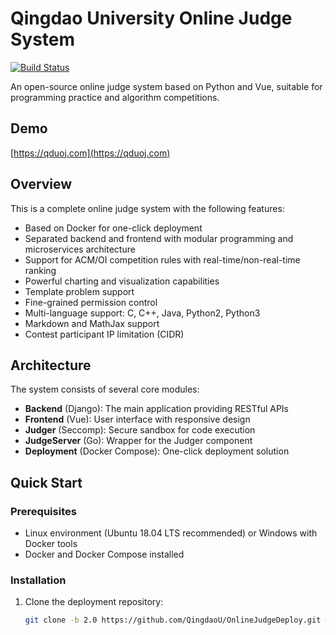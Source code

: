 # Qingdao University Online Judge System

[![Build Status](https://travis-ci.org/QingdaoU/OnlineJudge.svg?branch=master)](https://travis-ci.org/QingdaoU/OnlineJudge)

An open-source online judge system based on Python and Vue, suitable for programming practice and algorithm competitions.

## Demo

[https://qduoj.com](https://qduoj.com)

## Overview

This is a complete online judge system with the following features:

- Based on Docker for one-click deployment
- Separated backend and frontend with modular programming and microservices architecture
- Support for ACM/OI competition rules with real-time/non-real-time ranking
- Powerful charting and visualization capabilities
- Template problem support
- Fine-grained permission control
- Multi-language support: C, C++, Java, Python2, Python3
- Markdown and MathJax support
- Contest participant IP limitation (CIDR)

## Architecture

The system consists of several core modules:

- **Backend** (Django): The main application providing RESTful APIs
- **Frontend** (Vue): User interface with responsive design
- **Judger** (Seccomp): Secure sandbox for code execution
- **JudgeServer** (Go): Wrapper for the Judger component
- **Deployment** (Docker Compose): One-click deployment solution

## Quick Start

### Prerequisites

- Linux environment (Ubuntu 18.04 LTS recommended) or Windows with Docker tools
- Docker and Docker Compose installed

### Installation

1. Clone the deployment repository:
   ```bash
   git clone -b 2.0 https://github.com/QingdaoU/OnlineJudgeDeploy.git && cd OnlineJudgeDeploy